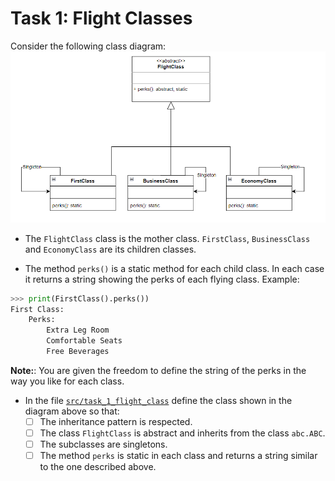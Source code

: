 # Task 1: Flight Classes
Consider the following class diagram:
![Flight Classes](img/task_1.PNG)

* The `FlightClass` class is the mother class. `FirstClass`, `BusinessClass` and `EconomyClass` are its children classes.
  

* The method `perks()` is a static method for each child class. In each case it returns a string showing the perks of each flying class. Example:
```Python Console
>>> print(FirstClass().perks())
First Class:
	Perks:
		Extra Leg Room
		Comfortable Seats
		Free Beverages
```
**Note:**: You are given the freedom to define the string of the perks in the way you like for each class.


* In the file [`src/task_1_flight_class`](src/task_1_flight_classes.py) define the class shown in the diagram above so that:
    - [ ] The inheritance pattern is respected.
    - [ ] The class `FlightClass` is abstract and inherits from the class `abc.ABC`.
    - [ ] The subclasses are singletons.
    - [ ] The method `perks` is static in each class and returns a string similar to the one described above.
